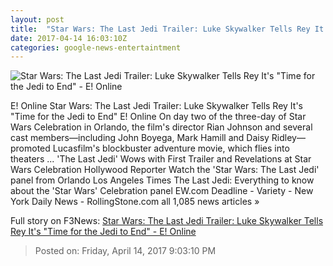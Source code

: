 ```yaml
---
layout: post
title:  "Star Wars: The Last Jedi Trailer: Luke Skywalker Tells Rey It's 'Time for the Jedi to End' - E! Online"
date: 2017-04-14 16:03:10Z
categories: google-news-entertaintment
---
```


![Star Wars: The Last Jedi Trailer: Luke Skywalker Tells Rey It's "Time for the Jedi to End" - E! Online](http://akns-images.eonline.com/eol_images/Entire_Site/2017023/rs_600x600-170123081214-600.Star-Wars-FB-012317.jpg?downsize=450:*&crop=450:350;left,top)

E! Online Star Wars: The Last Jedi Trailer: Luke Skywalker Tells Rey It's "Time for the Jedi to End" E! Online On day two of the three-day of Star Wars Celebration in Orlando, the film's director Rian Johnson and several cast members—including John Boyega, Mark Hamill and Daisy Ridley—promoted Lucasfilm's blockbuster adventure movie, which flies into theaters ... 'The Last Jedi' Wows with First Trailer and Revelations at Star Wars Celebration Hollywood Reporter Watch the 'Star Wars: The Last Jedi' panel from Orlando Los Angeles Times The Last Jedi: Everything to know about the 'Star Wars' Celebration panel EW.com Deadline - Variety - New York Daily News - RollingStone.com all 1,085 news articles »


Full story on F3News: [Star Wars: The Last Jedi Trailer: Luke Skywalker Tells Rey It's "Time for the Jedi to End" - E! Online](http://www.f3nws.com/n/mkyMaH)

> Posted on: Friday, April 14, 2017 9:03:10 PM
